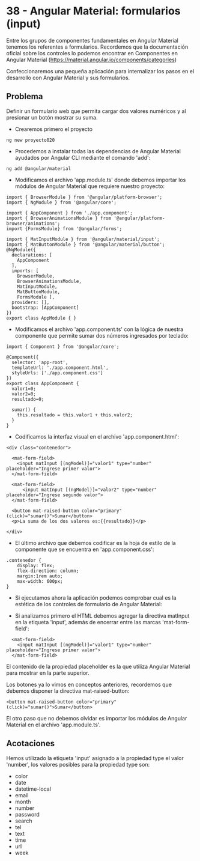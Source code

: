 # 38 - Angular Material: formularios (input)

Entre los grupos de componentes fundamentales en Angular Material tenemos los referentes a formularios.
Recordemos que la documentación oficial sobre los controles lo podemos encontrar en Componentes en Angular Material (https://material.angular.io/components/categories)

Confeccionaremos una pequeña aplicación para internalizar los pasos en el desarrollo con Angular Material y sus formularios.

## Problema
Definir un formulario web que permita cargar dos valores numéricos y al presionar un botón mostrar su suma.

- Crearemos primero el proyecto

```ng new proyecto020```

- Procedemos a instalar todas las dependencias de Angular Material ayudados por Angular CLI mediante el comando 'add':

```ng add @angular/material```

- Modificamos el archivo 'app.module.ts' donde debemos importar los módulos de Angular Material que requiere nuestro proyecto:

```
import { BrowserModule } from '@angular/platform-browser';
import { NgModule } from '@angular/core';

import { AppComponent } from './app.component';
import { BrowserAnimationsModule } from '@angular/platform-browser/animations';
import {FormsModule} from '@angular/forms';

import { MatInputModule } from '@angular/material/input';
import { MatButtonModule } from '@angular/material/button';
@NgModule({
  declarations: [
    AppComponent
  ],
  imports: [
    BrowserModule,
    BrowserAnimationsModule,
    MatInputModule,
    MatButtonModule,
    FormsModule ],
  providers: [],
  bootstrap: [AppComponent]
})
export class AppModule { }
```

- Modificamos el archivo 'app.component.ts' con la lógica de nuestra componente que permite sumar dos números ingresados por teclado:

```
import { Component } from '@angular/core';

@Component({
  selector: 'app-root',
  templateUrl: './app.component.html',
  styleUrls: ['./app.component.css']
})
export class AppComponent {
  valor1=0;
  valor2=0;
  resultado=0;

  sumar() {
    this.resultado = this.valor1 + this.valor2;
  }
}
```

- Codificamos la interfaz visual en el archivo 'app.component.html':

```
<div class="contenedor">

  <mat-form-field>
    <input matInput [(ngModel)]="valor1" type="number" placeholder="Ingrese primer valor">
  </mat-form-field>

  <mat-form-field>
      <input matInput [(ngModel)]="valor2" type="number" placeholder="Ingrese segundo valor">
  </mat-form-field>

  <button mat-raised-button color="primary" (click)="sumar()">Sumar</button>
  <p>La suma de los dos valores es:{{resultado}}</p>

</div>
```

- El último archivo que debemos codificar es la hoja de estilo de la componente que se encuentra en 'app.component.css':

```
.contenedor {
    display: flex;
    flex-direction: column;
    margin:1rem auto;
    max-width: 600px;
}
```

- Si ejecutamos ahora la aplicación podemos comprobar cual es la estética de los controles de formulario de Angular Material:

- Si analizamos primero el HTML debemos agregar la directiva matInput en la etiqueta 'input', además de encerrar entre las marcas 'mat-form-field':

```
  <mat-form-field>
    <input matInput [(ngModel)]="valor1" type="number" placeholder="Ingrese primer valor">
  </mat-form-field>
```

El contenido de la propiedad placeholder es la que utiliza Angular Material para mostrar en la parte superior.

Los botones ya lo vimos en conceptos anteriores, recordemos que debemos disponer la directiva mat-raised-button:

```<button mat-raised-button color="primary" (click)="sumar()">Sumar</button>```

El otro paso que no debemos olvidar es importar los módulos de Angular Material en el archivo 'app.module.ts'.

## Acotaciones

Hemos utilizado la etiqueta 'input' asignado a la propiedad type el valor 'number', los valores posibles para la propiedad type son:

- color
- date
- datetime-local
- email
- month
- number
- password
- search
- tel
- text
- time
- url
- week
